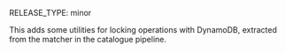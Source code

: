 RELEASE_TYPE: minor

This adds some utilities for locking operations with DynamoDB, extracted from the matcher in the catalogue pipeline.
